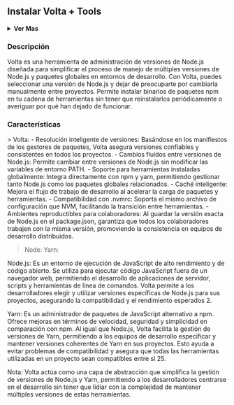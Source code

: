 <h2>Instalar Volta + Tools</h2>


<details closed>
    <summary><b>Ver Mas</b></summary>
    
    <br>

<details closed>
    <summary><b>Volta</b></summary>
    <summary><b>Node</b></summary>
    <summary><b>Yarn</b></summary>

    <br>

</details>

</details>



<h3>Descripción</h3>
<p>
    Volta es una herramienta de administración de versiones de Node.js diseñada para simplificar el proceso de manejo de múltiples versiones de Node.js y paquetes globales en entornos de desarrollo. Con Volta, puedes seleccionar una versión de Node.js y dejar de preocuparte por cambiarla manualmente entre proyectos. Permite instalar binarios de paquetes npm en tu cadena de herramientas sin tener que reinstalarlos periódicamente o averiguar por qué han dejado de funcionar.
</p>

<h3>Características</h3>
> Volta:
- Resolución inteligente de versiones: Basándose en los manifiestos de los gestores de paquetes, Volta asegura versiones confiables y consistentes en todos los proyectos.
- Cambios fluidos entre versiones de Node.js: Permite cambiar entre versiones de Node.js sin modificar las variables de entorno PATH.
- Soporte para herramientas instaladas globalmente: Integra directamente con npm y yarn, permitiendo gestionar tanto Node.js como los paquetes globales relacionados.
- Caché inteligente: Mejora el flujo de trabajo de desarrollo al acelerar la carga de paquetes y herramientas.
- Compatibilidad con .nvmrc: Soporta el mismo archivo de configuración que NVM, facilitando la transición entre herramientas.
- Ambientes reproductibles para colaboradores: Al guardar la versión exacta de Node.js en el package.json, garantiza que todos los colaboradores trabajen con la misma versión, promoviendo la consistencia en equipos de desarrollo distribuidos.

> Node:
> Yarn:

Node.js: Es un entorno de ejecución de JavaScript de alto rendimiento y de código abierto. Se utiliza para ejecutar código JavaScript fuera de un navegador web, permitiendo el desarrollo de aplicaciones de servidor, scripts y herramientas de línea de comandos. Volta permite a los desarrolladores elegir y utilizar versiones específicas de Node.js para sus proyectos, asegurando la compatibilidad y el rendimiento esperados 2.

Yarn: Es un administrador de paquetes de JavaScript alternativo a npm. Ofrece mejoras en términos de velocidad, seguridad y simplicidad en comparación con npm. Al igual que Node.js, Volta facilita la gestión de versiones de Yarn, permitiendo a los equipos de desarrollo especificar y mantener versiones coherentes de Yarn en sus proyectos. Esto ayuda a evitar problemas de compatibilidad y asegura que todas las herramientas utilizadas en un proyecto sean compatibles entre sí 25.

Nota: Volta actúa como una capa de abstracción que simplifica la gestión de versiones de Node.js y Yarn, permitiendo a los desarrolladores centrarse en el desarrollo sin tener que lidiar con la complejidad de mantener múltiples versiones de estas herramientas.

<!--
Agregar alias en la terminal para ajusta la imagen a la caja del neofetch

alias neofetch="neofetch --size none"
--!>
